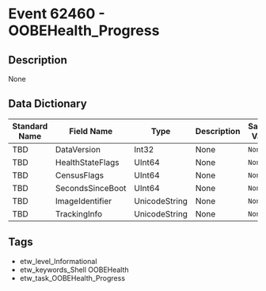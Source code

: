 # Event 62460 - OOBEHealth_Progress

## Description
None

## Data Dictionary
|Standard Name|Field Name|Type|Description|Sample Value|
|---|---|---|---|---|
|TBD|DataVersion|Int32|None|`None`|
|TBD|HealthStateFlags|UInt64|None|`None`|
|TBD|CensusFlags|UInt64|None|`None`|
|TBD|SecondsSinceBoot|UInt64|None|`None`|
|TBD|ImageIdentifier|UnicodeString|None|`None`|
|TBD|TrackingInfo|UnicodeString|None|`None`|

## Tags
* etw_level_Informational
* etw_keywords_Shell OOBEHealth
* etw_task_OOBEHealth_Progress